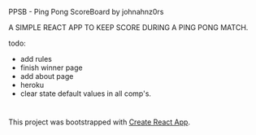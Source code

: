 PPSB - Ping Pong ScoreBoard
by johnahnz0rs


A SIMPLE REACT APP TO KEEP SCORE DURING A PING PONG MATCH.




todo:
- add rules
- finish winner page
- add about page
- heroku
- clear state default values in all comp's.




#
This project was bootstrapped with [Create React App](https://github.com/facebook/create-react-app).
